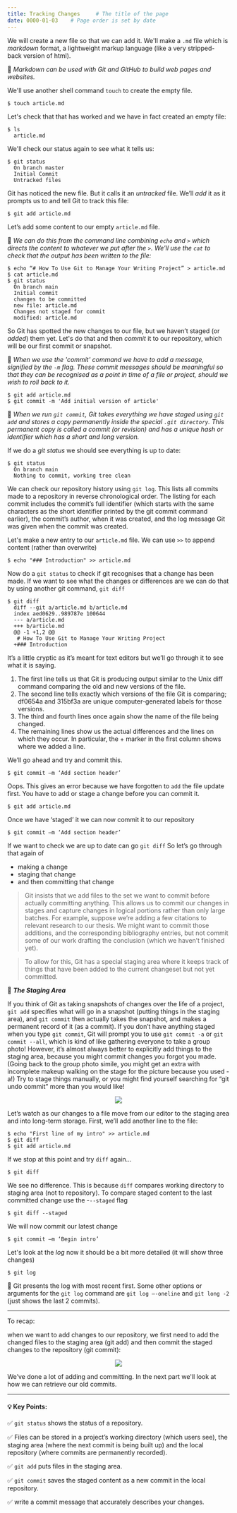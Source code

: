 ```yaml
---
title: Tracking Changes     # The title of the page
date: 0000-01-03    # Page order is set by date
---
```


We will create a new file so that we can add it. We'll make a `.md` file which is _markdown_ format, a lightweight markup language (like a very stripped- back version of html). 

📌 _Markdown can be used with Git and GitHub to build web pages and websites._

We'll use another shell command `touch` to create the empty file.
```
$ touch article.md
```
Let's check that that has worked and we have in fact created an empty file:
```
$ ls
  article.md
```
We'll check our status again to see what it tells us:
```
$ git status
  On branch master
  Initial Commit
  Untracked files
```
Git has noticed the new file. But it calls it an _untracked_ file. We’ll _add_ it as it prompts us to and tell Git to track this file:
```
$ git add article.md
```
Let’s add some content to our empty `article.md` file.

📌 _We can do this from the command line combining `echo` and `>` which directs the content to whatever we put after the `>`. We'll use the `cat` to check that the output has been written to the file:_
```
$ echo “# How To Use Git to Manage Your Writing Project” > article.md
$ cat article.md
$ git status  	
  On branch main
  Initial commit
  changes to be committed
  new file: article.md
  Changes not staged for commit
  modified: article.md
```
So Git has spotted the new changes to our file, but we haven’t staged (or _added_) them yet. Let's do that and then _commit_ it to our repository, which will be our first commit or snapshot.

📌 _When we use the 'commit' command we have to add a message, signified by the `-m` flag. These commit messages should be meaningful so that they can be recognised as a point in time of a file or project, should we wish to roll back to it._
```
$ git add article.md
$ git commit -m 'Add initial version of article'
```
📌 _When we run `git commit`, Git takes everything we have staged using `git add` and stores a copy permanently inside the special `.git directory`. This permanent copy is called a commit (or revision) and has a unique hash or identifier which has a short and long version._

If we do a _git status_ we should see everything is up to date:
```
$ git status
  On branch main
  Nothing to commit, working tree clean  
```
We can check our repository history using `git log`. This lists all commits made to a repository in reverse chronological order. The listing for each commit includes the commit’s full identifier (which starts with the same characters as the short identifier printed by the git commit command earlier), the commit’s author, when it was created, and the log message Git was given when the commit was created.

Let's make a new entry to our `article.md` file. We can use `>>` to append content (rather than overwrite)
```
$ echo "### Introduction" >> article.md
```
Now do a `git status` to check if git recognises that a change has been made.
If we want to see what the changes or differences are we can do that by using another git command, `git diff`
```
$ git diff
  diff --git a/article.md b/article.md
  index aed0629..989787e 100644
  --- a/article.md
  +++ b/article.md
  @@ -1 +1,2 @@
   # How To Use Git to Manage Your Writing Project
  +### Introduction
```
It’s a little cryptic as it’s meant for text editors but we’ll go through it to see what it is saying.
1.	The first line tells us that Git is producing output similar to the Unix diff command comparing the old and new versions of the file.
2.	The second line tells exactly which versions of the file Git is comparing; df0654a and 315bf3a are unique computer-generated labels for those versions.
3.	The third and fourth lines once again show the name of the file being changed.
4.	The remaining lines show us the actual differences and the lines on which they occur. In particular, the + marker in the first column shows where we added a line.

We’ll go ahead and try and commit this.

```
$ git commit –m ‘Add section header’
```
Oops. This gives an error because we have forgotten to `add` the file update first. You have to add or stage a change before you can commit it.

```
$ git add article.md
```
Once we have ‘staged’ it we can now commit it to our repository
```
$ git commit –m ‘Add section header’
```
If we want to check we are up to date can go `git diff`
So let’s go through that again of
* making a change
* staging that change  
* and then committing that change

> Git insists that we add files to the set we want to commit before actually committing anything. This allows us to commit our changes in stages and capture changes in logical portions rather than only large batches.
For example, suppose we’re adding a few citations to relevant research to our thesis. We might want to commit those additions, and the corresponding bibliography entries, but not commit some of our work drafting the conclusion (which we haven’t finished yet).

>To allow for this, Git has a special staging area where it keeps track of things that have been added to the current changeset but not yet committed.


📌 __*The Staging Area*__

If you think of Git as taking snapshots of changes over the life of a project, `git add` specifies what will go in a snapshot (putting things in the staging area), and `git commit` then actually takes the snapshot, and makes a permanent record of it (as a commit). If you don’t have anything staged when you type `git commit`, Git will prompt you to use `git commit -a` or `git commit --all`, which is kind of like gathering everyone to take a group photo! However, it’s almost always better to explicitly add things to the staging area, because you might commit changes you forgot you made. (Going back to the group photo simile, you might get an extra with incomplete makeup walking on the stage for the picture because you used -a!) Try to stage things manually, or you might find yourself searching for “git undo commit” more than you would like!

<p align="center">
  <img src="./assets/images/git-staging-area.svg">
</p>

Let’s watch as our changes to a file move from our editor to the staging area and into long-term storage. First, we’ll add another line to the file:
```
$ echo "First line of my intro" >> article.md
$ git diff
$ git add article.md
```
If we stop at this point and try `diff` again...
```
$ git diff
```
We see no difference. This is because `diff` compares working directory to staging area (not to repository). To compare staged content to the last committed change use the -`--staged` flag
```
$ git diff --staged
```
We will now commit our latest change
```
$ git commit –m ‘Begin intro’
```
Let's look at the _log_ now it should be a bit more detailed (it will show three changes)
```
$ git log
```


📌 Git presents the log with most recent first. Some other options or arguments for the `git log` command are `git log –-oneline` and `git long -2` (just shows the last 2 commits).

***
To recap:

when we want to add changes to our repository, we first need to add the changed files to the staging area (git add) and then commit the staged changes to the repository (git commit):

<p align="center">
  <img src="./assets/images/git-committing.svg">
</p>

We’ve done a lot of adding and committing. In the next part we'll look at how we can retrieve our old commits.

***
#### 💡 Key Points:

✅ `git status` shows the status of a repository.

✅ Files can be stored in a project’s working directory (which users see), the staging area (where the next commit is being built up) and the local repository (where commits are permanently recorded).

✅ `git add` puts files in the staging area.

✅ `git commit` saves the staged content as a new commit in the local repository.

✅ write a commit message that accurately describes your changes.

